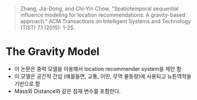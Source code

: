 > Zhang, Jia-Dong, and Chi-Yin Chow. "Spatiotemporal sequential influence modeling for location recommendations: A gravity-based approach." ACM Transactions on Intelligent Systems and Technology (TIST) 7.1 (2015): 1-25.

# The Gravity Model 
- 이 논문은 중력 모델을 이용해서 location recommender system을 제안 함
- 이 모델은 공간적 간섭 (예를들면, 교통, 이민, 무역 물동량)에 사용되고 뉴튼역학을 기반으로 함
- Mass와 Distance와 같은 잠재 변수를 포함한다.
